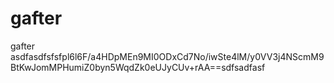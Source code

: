 # gafter
gafter
asdfasdfsfsfpl6l6F/a4HDpMEn9MI0ODxCd7No/iwSte4lM/y0VV3j4NScmM9BtKwJomMPHumiZ0byn5WqdZk0eUJyCUv+rAA==sdfsadfasf
